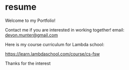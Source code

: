 # resume
Welcome to my Portfolio!

Contact me if you are interested in working together!
email: devon.munter@gmail.com

Here is my course curriculum for Lambda school: 

https://learn.lambdaschool.com/course/cs-fsw

Thanks for the interest